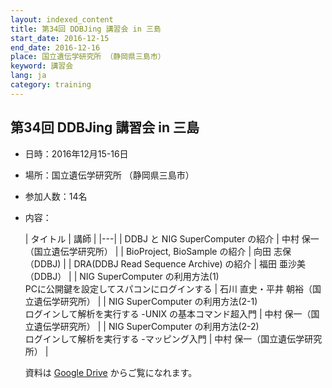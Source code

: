 ```yaml
---
layout: indexed_content
title: 第34回 DDBJing 講習会 in 三島
start_date: 2016-12-15
end_date: 2016-12-16
place: 国立遺伝学研究所 （静岡県三島市）
keyword: 講習会
lang: ja
category: training
---
```


## 第34回 DDBJing 講習会 in 三島  <a name="34"></a>

-   日時：2016年12月15-16日

-   場所：国立遺伝学研究所 （静岡県三島市）

-   参加人数：14名

-   内容：

    |  タイトル  |  講師  |
    |---|
    |  DDBJ と NIG SuperComputer の紹介  |  中村 保一（国立遺伝学研究所）  |
    |  BioProject, BioSample の紹介  |  向田 志保（DDBJ)  |
    |  DRA(DDBJ Read Sequence Archive) の紹介  |  福田 亜沙美（DDBJ）  |
    |  NIG SuperComputer の利用方法(1)<br/>
    PCに公開鍵を設定してスパコンにログインする  |  石川 直史・平井 朝裕（国立遺伝学研究所）  |
    |  NIG SuperComputer の利用方法(2-1)<br/>
    ログインして解析を実行する -UNIX の基本コマンド超入門  |  中村 保一（国立遺伝学研究所）  |
    |  NIG SuperComputer の利用方法(2-2)<br/>
    ログインして解析を実行する -マッピング入門  |  中村 保一（国立遺伝学研究所）  |

    資料は [Google Drive](https://drive.google.com/drive/u/2/folders/1oZdHgrt8yzUEp2dWCA3JDneWpbKXn4pW) からご覧になれます。
